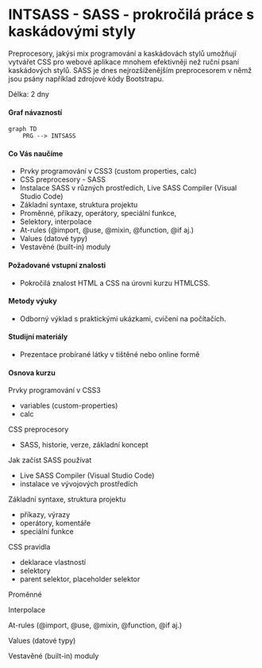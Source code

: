 # INTSASS - SASS - prokročilá práce s kaskádovými styly

Preprocesory, jakýsi mix programování a kaskádovách stylů umožňují vytvářet CSS pro webové aplikace mnohem efektivněji než ruční psaní kaskádových stylů. SASS je dnes nejrozšíženějším preprocesorem v němž jsou psány například zdrojové kódy Bootstrapu.     

Délka: 2 dny

#### Graf návazností
```mermaid
graph TD
    PRG --> INTSASS
```

#### Co Vás naučíme
* Prvky programování v CSS3 (custom properties, calc)
* CSS preprocesory - SASS
* Instalace SASS v různých prostředích, Live SASS Compiler (Visual Studio Code)
* Základní syntaxe, struktura projektu
* Proměnné, příkazy, operátory, speciální funkce,
* Selektory, interpolace
* At-rules (@import, @use, @mixin, @function, @if aj.)
* Values (datové typy)
* Vestavěné (built-in) moduly

#### Požadované vstupní znalosti
* Pokročilá znalost HTML a CSS na úrovni kurzu HTMLCSS.

#### Metody výuky
* Odborný výklad s praktickými ukázkami, cvičení na počítačích.

#### Studijní materiály
* Prezentace probírané látky v tištěné nebo online formě

#### Osnova kurzu
Prvky programování v CSS3
* variables (custom-properties)
* calc

CSS preprocesory
* SASS, historie, verze, základní koncept

Jak začíst SASS používat
* Live SASS Compiler (Visual Studio Code)
* instalace ve vývojových prostředích

Základní syntaxe, struktura projektu
* příkazy, výrazy
* operátory, komentáře
* speciální funkce

CSS pravidla
* deklarace vlastností
* selektory
* parent selektor, placeholder selektor

Proměnné

Interpolace

At-rules (@import, @use, @mixin, @function, @if aj.)

Values (datové typy)

Vestavěné (built-in) moduly